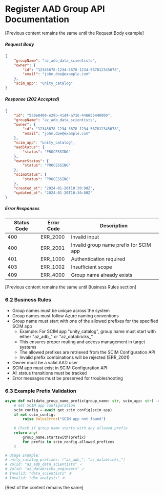 # Register AAD Group API Documentation

[Previous content remains the same until the Request Body example]

##### Request Body
```json
{
    "groupName": "az_adb_data_scientists",
    "owner": {
        "id": "12345678-1234-5678-1234-567812345678",
        "email": "john.doe@example.com"
    },
    "scim_app": "unity_catalog"
}
```

##### Response (202 Accepted)
```json
{
    "id": "550e8400-e29b-41d4-a716-446655440000",
    "groupName": "az_adb_data_scientists",
    "owner": {
        "id": "12345678-1234-5678-1234-567812345678",
        "email": "john.doe@example.com"
    },
    "scim_app": "unity_catalog",
    "aadStatus": {
        "status": "PROCESSING"
    },
    "ownerStatus": {
        "status": "PROCESSING"
    },
    "scimStatus": {
        "status": "PROCESSING"
    },
    "created_at": "2024-01-20T10:30:00Z",
    "updated_at": "2024-01-20T10:30:00Z"
}
```

##### Error Responses
| Status Code | Error Code | Description |
|-------------|------------|-------------|
| 400 | ERR_2000 | Invalid input |
| 400 | ERR_2001 | Invalid group name prefix for SCIM app |
| 401 | ERR_1000 | Authentication required |
| 403 | ERR_1002 | Insufficient scope |
| 409 | ERR_4000 | Group name already exists |

[Previous content remains the same until Business Rules section]

### 6.2 Business Rules
- Group names must be unique across the system
- Group names must follow Azure naming conventions
- Group name must start with one of the allowed prefixes for the specified SCIM app
  - Example: For SCIM app "unity_catalog", group name must start with either "az_adb_" or "az_databricks_"
  - This ensures proper routing and access management in target systems
  - The allowed prefixes are retrieved from the SCIM Configuration API
  - Invalid prefix combinations will be rejected (ERR_2001)
- Owner must be a valid AAD user
- SCIM app must exist in SCIM Configuration API
- All status transitions must be tracked
- Error messages must be preserved for troubleshooting

### 6.3 Example Prefix Validation
```python
async def validate_group_name_prefix(group_name: str, scim_app: str) -> bool:
    # Get SCIM app configuration
    scim_config = await get_scim_config(scim_app)
    if not scim_config:
        raise ValueError("SCIM app not found")
    
    # Check if group name starts with any allowed prefix
    return any(
        group_name.startswith(prefix)
        for prefix in scim_config.allowed_prefixes
    )

# Usage Example:
# unity_catalog prefixes: ["az_adb_", "az_databricks_"]
# Valid: "az_adb_data_scientists" ✓
# Valid: "az_databricks_engineers" ✓
# Invalid: "data_scientists" ✗
# Invalid: "dbx_analysts" ✗
```

[Rest of the content remains the same]
